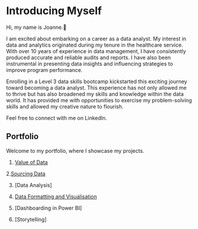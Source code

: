 # Introducing Myself

Hi, my name is Joanne.👋

I am excited about embarking on a career as a data analyst. My interest in data and analytics originated during my tenure in the healthcare service. With over 10 years of experience in data management, I have consistently produced accurate and reliable audits and reports. I have also been instrumental in presenting data insights and influencing strategies to improve program performance.

Enrolling in a Level 3 data skills bootcamp kickstarted this exciting journey toward becoming a data analyst. This experience has not only allowed me to thrive but has also broadened my skills and knowledge within the data world. It has provided me with opportunities to exercise my problem-solving skills and allowed my creative nature to flourish.

Feel free to connect with me on LinkedIn.

## Portfolio

Welcome to my portfolio, where I showcase my projects.

1. [Value of Data](https://github.com/joanneabioye/Value-of-Data)

2.[Sourcing Data](https://github.com/joanneabioye/Sourcing-Data)

3. [Data Analysis]

4. [Data Formatting and Visualisation](https://github.com/joanneabioye/Data-Formatting-and-Visualisation)

5. [Dashboarding in Power BI]

6. [Storytelling]


<!---
joanneabioye/joanneabioye is a ✨ special ✨ repository because its `README.md` (this file) appears on your GitHub [profile](
You can click the Preview link to take a look at your changes.
--->
